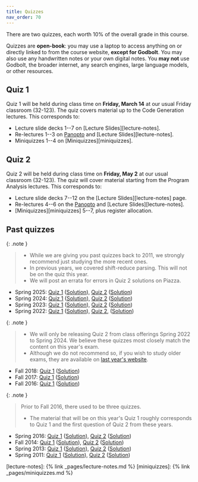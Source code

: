 ```yaml
---
title: Quizzes
nav_order: 70
---
```


There are two quizzes, each worth 10% of the overall grade in this course.

Quizzes are __open-book__: you may use a laptop to access anything on or directly linked to from the course website, __except for Godbolt__. You may also use any handwritten notes or your own digital notes. You __may not__ use Godbolt, the broader internet, any search engines, large language models, or other resources.

## Quiz 1

Quiz 1 will be held during class time on __Friday, March 14__ at our usual Friday classroom (32-123).
The quiz covers material up to the Code Generation lectures. This corresponds to:
- Lecture slide decks 1--7 on [Lecture Slides][lecture-notes].
- Re-lectures 1--3 on [Panopto](https://mit.hosted.panopto.com/Panopto/Pages/Sessions/List.aspx#folderID=%22d1b52dac-7f75-4148-ae95-b27f000ebb7e%22) and [Lecture Slides][lecture-notes].
- Miniquizzes 1--4 on [Miniquizzes][miniquizzes].


## Quiz 2

Quiz 2 will be held during class time on __Friday, May 2__ at our usual classroom (32-123).
The quiz will cover material starting from the Program Analysis lectures. This corresponds to:
- Lecture slide decks 7--12 on the [Lecture Slides][lecture-notes] page.
- Re-lectures 4--6 on the [Panopto](https://mit.hosted.panopto.com/Panopto/Pages/Sessions/List.aspx#folderID=%22d1b52dac-7f75-4148-ae95-b27f000ebb7e%22) and [Lecture Slides][lecture-notes].
- [Miniquizzes][miniquizzes] 5--7, plus register allocation.

## Past quizzes

{: .note }
> - While we are giving you past quizzes back to 2011, we strongly recommend just studying the more recent ones.
> - In previous years, we covered shift-reduce parsing. This will not be on the quiz this year.
> - We will post an errata for errors in Quiz 2 solutions on Piazza.

- Spring 2025: [Quiz 1](/assets/documents/quizzes/2025sp-exam1.pdf) ([Solution](/assets/documents/quizzes/2025sp-exam1-key.pdf)), [Quiz 2](/assets/documents/quizzes/2025sp-exam2.pdf) ([Solution](/assets/documents/quizzes/2025sp-exam2-key.pdf))
- Spring 2024: [Quiz 1](/assets/documents/quizzes/2024sp-exam1.pdf) ([Solution](/assets/documents/quizzes/2024sp-exam1-key.pdf)), [Quiz 2](/assets/documents/quizzes/2024sp-exam2.pdf) ([Solution](/assets/documents/quizzes/2024sp-exam2-key.pdf))
- Spring 2023: [Quiz 1](/assets/documents/quizzes/2023sp-exam1.pdf) ([Solution](/assets/documents/quizzes/2023sp-exam1-key.pdf)), [Quiz 2](/assets/documents/quizzes/2023sp-exam2.pdf) ([Solution](/assets/documents/quizzes/2023sp-exam2-key.pdf))
- Spring 2022: [Quiz 1](/assets/documents/quizzes/2022sp-exam1.pdf) ([Solution](/assets/documents/quizzes/2022sp-exam1-key.pdf)), [Quiz 2](/assets/documents/quizzes/2022sp-exam2.pdf), ([Solution](/assets/documents/quizzes/2022sp-exam2-key.pdf))

{: .note }
> - We will only be releasing Quiz 2 from class offerings Spring 2022 to Spring 2024. We believe these quizzes most closely match the content on this year's exam.
> - Although we do not recommend so, if you wish to study older exams, they are available on [last year's website](https://6110-sp24.github.io/quizzes).

- Fall 2018: [Quiz 1](/assets/documents/quizzes/2018fa-exam1.pdf) ([Solution](/assets/documents/quizzes/2018fa-exam1-key.pdf))
- Fall 2017: [Quiz 1](/assets/documents/quizzes/2017fa-exam1.pdf) ([Solution](/assets/documents/quizzes/2017fa-exam1-key.pdf)) 
- Fall 2016: [Quiz 1](/assets/documents/quizzes/2016fa-exam1.pdf) ([Solution](/assets/documents/quizzes/2016fa-exam1-key.pdf)) 

{: .note }
> Prior to Fall 2016, there used to be three quizzes.
> - The material that will be on this year's Quiz 1 roughly corresponds to Quiz 1 and the first question of Quiz 2 from these years.

- Spring 2016: [Quiz 1](/assets/documents/quizzes/2016sp-exam1.pdf) ([Solution](/assets/documents/quizzes/2016sp-exam1-key.pdf)), [Quiz 2](/assets/documents/quizzes/2016sp-exam2.pdf) ([Solution](/assets/documents/quizzes/2016sp-exam2-key.pdf))
- Fall 2014: [Quiz 1](/assets/documents/quizzes/2014-exam1.pdf) ([Solution](/assets/documents/quizzes/2014-exam1-key.pdf)), [Quiz 2](/assets/documents/quizzes/2014-exam2.pdf) ([Solution](/assets/documents/quizzes/2014-exam2-key.pdf))
- Spring 2013: [Quiz 1](/assets/documents/quizzes/2013-exam1.pdf) ([Solution](/assets/documents/quizzes/2013-exam1-key.pdf)), [Quiz 2](/assets/documents/quizzes/2013-exam2.pdf) ([Solution](/assets/documents/quizzes/2013-exam2-key.pdf))
- Spring 2011: [Quiz 1](/assets/documents/quizzes/2011-exam1.pdf) ([Solution](/assets/documents/quizzes/2011-exam1-key.pdf)), [Quiz 2](/assets/documents/quizzes/2011-exam2.pdf) ([Solution](/assets/documents/quizzes/2011-exam2-key.pdf))

[lecture-notes]: {% link _pages/lecture-notes.md %}
[miniquizzes]: {% link _pages/miniquizzes.md %}
